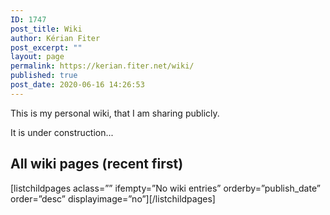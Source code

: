 ```yaml
---
ID: 1747
post_title: Wiki
author: Kérian Fiter
post_excerpt: ""
layout: page
permalink: https://kerian.fiter.net/wiki/
published: true
post_date: 2020-06-16 14:26:53
---
```

<!-- wp:paragraph -->

This is my personal wiki, that I am sharing publicly.

<!-- /wp:paragraph -->

<!-- wp:paragraph -->

It is under construction...

<!-- /wp:paragraph -->

<!-- wp:heading -->

## All wiki pages (recent first)

<!-- /wp:heading -->



<!-- wp:shortcode --> [listchildpages aclass=”” ifempty=”No wiki entries” orderby=”publish_date” order=”desc” displayimage=”no”][/listchildpages] 

<!-- /wp:shortcode -->